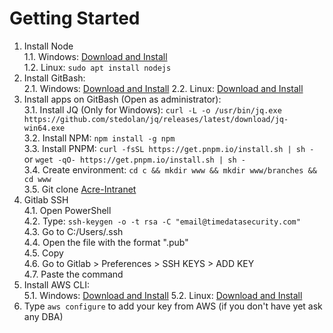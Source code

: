 # Getting Started

1. Install Node  
   1.1. Windows: [Download and Install](https://nodejs.org/en/)  
   1.2. Linux: `sudo apt install nodejs`
2. Install GitBash:  
   2.1. Windows: [Download and Install](https://git-scm.com/download/win)
   2.2. Linux: [Download and Install](https://git-scm.com/download/linux)
3. Install apps on GitBash (Open as administrator):  
   3.1. Install JQ (Only for Windows): `curl -L -o /usr/bin/jq.exe https://github.com/stedolan/jq/releases/latest/download/jq-win64.exe`  
   3.2. Install NPM: `npm install -g npm`  
   3.3. Install PNPM: `curl -fsSL https://get.pnpm.io/install.sh | sh -` or `wget -qO- https://get.pnpm.io/install.sh | sh -`  
   3.4. Create environment: `cd c && mkdir www && mkdir www/branches && cd www`  
   3.5. Git clone [Acre-Intranet](https://gitlab.tds.ie/ygors/acre-intranet)
4. Gitlab SSH  
   4.1. Open PowerShell  
   4.2. Type: `ssh-keygen -o -t rsa -C "email@timedatasecurity.com"`  
   4.3. Go to C:/Users/.ssh  
   4.4. Open the file with the format ".pub"  
   4.5. Copy  
   4.6. Go to Gitlab > Preferences > SSH KEYS > ADD KEY  
   4.7. Paste the command
5. Install AWS CLI:  
   5.1. Windows: [Download and Install](https://awscli.amazonaws.com/AWSCLIV2.msi)
   5.2. Linux: [Download and Install](https://docs.aws.amazon.com/cli/latest/userguide/getting-started-install.html)
6. Type `aws configure` to add your key from AWS (if you don't have yet ask any DBA)
